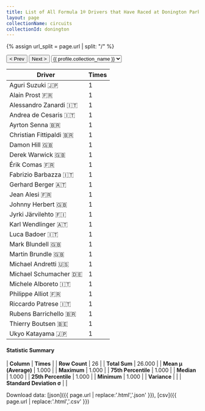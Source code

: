 ```yaml
---
title: List of All Formula 1® Drivers that Have Raced at Donington Park
layout: page
collectionName: circuits
collectionId: donington
---
```


{% assign url_split = page.url | split: "/" %}
<div id="collection-navigation">
<button onclick="selector.options[selector.selectedIndex-1].value && (window.location = selector.options[selector.selectedIndex-1].value);">&lt; Prev</button>
<button onclick="selector.options[selector.selectedIndex+1].value && (window.location = selector.options[selector.selectedIndex+1].value);">Next &gt;</button>
<select id="selector" onchange="this.options[this.selectedIndex].value && (window.location = this.options[this.selectedIndex].value);">
  {% for collectionId in site.data[page.collectionName].refs %}
    {% if collectionId == page.collectionId %}
      {% assign selected = "selected" %}
    {% else %}
      {% assign selected = "" %}
    {% endif %}
    {% assign profile = site.data[page.collectionName][collectionId].profile %}
    <option value="/f1/{{ page.collectionName }}/{{ collectionId }}/{{ url_split[4] }}" {{ selected }}>{{ profile.collection_name }}</option>
  {% endfor %}
</select>
</div>

| Driver | Times |
|--|--|
| Aguri Suzuki 🇯🇵 | 1 |
| Alain Prost 🇫🇷 | 1 |
| Alessandro Zanardi 🇮🇹 | 1 |
| Andrea de Cesaris 🇮🇹 | 1 |
| Ayrton Senna 🇧🇷 | 1 |
| Christian Fittipaldi 🇧🇷 | 1 |
| Damon Hill 🇬🇧 | 1 |
| Derek Warwick 🇬🇧 | 1 |
| Érik Comas 🇫🇷 | 1 |
| Fabrizio Barbazza 🇮🇹 | 1 |
| Gerhard Berger 🇦🇹 | 1 |
| Jean Alesi 🇫🇷 | 1 |
| Johnny Herbert 🇬🇧 | 1 |
| Jyrki Järvilehto 🇫🇮 | 1 |
| Karl Wendlinger 🇦🇹 | 1 |
| Luca Badoer 🇮🇹 | 1 |
| Mark Blundell 🇬🇧 | 1 |
| Martin Brundle 🇬🇧 | 1 |
| Michael Andretti 🇺🇸 | 1 |
| Michael Schumacher 🇩🇪 | 1 |
| Michele Alboreto 🇮🇹 | 1 |
| Philippe Alliot 🇫🇷 | 1 |
| Riccardo Patrese 🇮🇹 | 1 |
| Rubens Barrichello 🇧🇷 | 1 |
| Thierry Boutsen 🇧🇪 | 1 |
| Ukyo Katayama 🇯🇵 | 1 |

#### Statistic Summary

| **Column** | **Times** |
| **Row Count** | 26 |
| **Total Sum** | 26.000 |
| **Mean μ (Average)** | 1.000 |
| **Maximum** | 1.000 |
| **75th Percentile** | 1.000 |
| **Median** | 1.000 |
| **25th Percentile** | 1.000 |
| **Minimum** | 1.000 |
| **Variance** |  |
| **Standard Deviation σ** |  |

Download data: [json]({{ page.url | replace:'.html','.json' }}), [csv]({{ page.url | replace:'.html','.csv' }})
